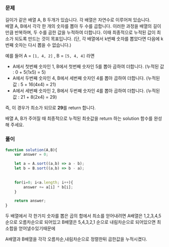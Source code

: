 

### 문제

길이가 같은 배열 A, B 두개가 있습니다. 각 배열은 자연수로 이루어져 있습니다.  
배열 A, B에서 각각 한 개의 숫자를 뽑아 두 수를 곱합니다. 이러한 과정을 배열의 길이만큼 반복하며, 두 수를 곱한 값을 누적하여 더합니다. 이때 최종적으로 누적된 값이 최소가 되도록 만드는 것이 목표입니다. (단, 각 배열에서 k번째 숫자를 뽑았다면 다음에 k번째 숫자는 다시 뽑을 수 없습니다.)

예를 들어 A = `[1, 4, 2]` , B = `[5, 4, 4]` 라면

- A에서 첫번째 숫자인 1, B에서 첫번째 숫자인 5를 뽑아 곱하여 더합니다. (누적된 값 : 0 + 5(1x5) = 5)
- A에서 두번째 숫자인 4, B에서 세번째 숫자인 4를 뽑아 곱하여 더합니다. (누적된 값 : 5 + 16(4x4) = 21)
- A에서 세번째 숫자인 2, B에서 두번째 숫자인 4를 뽑아 곱하여 더합니다. (누적된 값 : 21 + 8(2x4) = 29)

즉, 이 경우가 최소가 되므로 **29**를 return 합니다.

배열 A, B가 주어질 때 최종적으로 누적된 최솟값을 return 하는 solution 함수를 완성해 주세요.



### 풀이

```js
function solution(A,B){
    var answer = 0;

    let a = A.sort((a,b) => a - b);
    let b = B.sort((a,b) => b - a);
   
    
    for(i=0; i<a.length; i++){
        answer += a[i] * b[i];
    }

    return answer;
}
```

두 배열에서 각 한가지 숫자를 뽑은 곱의 합에서 최소를 얻어내려면
A배열은 1,2,3,4,5 순으로 오름차순으로 되어있고
B배열은 5,4,3,2,1 순으로 내림차순으로 되어있으면 최소합을 얻어낼수있기때문에

A배열과 B배열을 각각 오름차순,내림차순으로 정렬한뒤 곱한값을 누적시켰다.